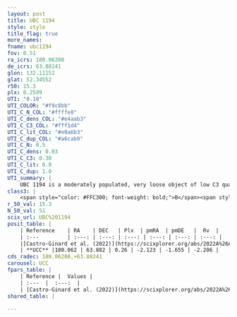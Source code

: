 ```yaml
---
layout: post
title: UBC 1194
style: style
title_flag: true
more_names: 
fname: ubc1194
fov: 0.51
ra_icrs: 180.06208
de_icrs: 63.88241
glon: 132.11152
glat: 52.34552
r50: 15.3
plx: 0.2599
UTI: "0.18"
UTI_COLOR: "#f9c8bb"
UTI_C_N_COL: "#ffffe8"
UTI_C_dens_COL: "#e4aab3"
UTI_C_C3_COL: "#fff1d4"
UTI_C_lit_COL: "#e0a6b3"
UTI_C_dup_COL: "#a6cab9"
UTI_C_N: 0.5
UTI_C_dens: 0.03
UTI_C_C3: 0.38
UTI_C_lit: 0.0
UTI_C_dup: 1.0
UTI_summary: |
    UBC 1194 is a moderately populated, very loose object of low C3 quality. It was recently reported in the literature.
class3: |
    <span style="color: #FFC300; font-weight: bold;">B</span><span style="color: red; font-weight: bold;">C</span>
r_50_val: 15.3
N_50_val: 51
scix_url: UBC%201194
posit_table: |
    | Reference    | RA    | DEC   | Plx  | pmRA  | pmDE   |  Rv  |
    | :---         | :---: | :---: | :---: | :---: | :---: | :---: |
    |[Castro-Ginard et al. (2022)](https://scixplorer.org/abs/2022A%26A...661A.118C) | 180.02 | 63.9 | 0.3 | -2.5 | -1.26 | -60.31 |
    | **UCC** |180.062 | 63.882 | 0.26 | -2.123 | -1.655 | -2.206 | 
cds_radec: 180.06208,+63.88241
carousel: UCC
fpars_table: |
    | Reference |  Values |
    | :---  |  :---:  |
    | [Castro-Ginard et al. (2022)](https://scixplorer.org/abs/2022A%26A...661A.118C) | `AV=1.563, Dist=3358, logAge=7.782` |
shared_table: |
    
---
```

